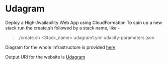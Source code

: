 # Udagram
Deploy a High-Availability Web App using CloudFormation
To spin up a new stack run the create.sh followed by a stack name, like -
> ./create.sh <Stack_name> udagram1.yml udacity-parameters.json 

Diagram for the whole infrastructure is provided [here](https://github.com/rajeever35/Udagram/blob/main/udagram.png)

Output URl for the website is [Udagram](http://udagr-WebAp-15ZY4Q2OOMAWA-606931153.us-east-2.elb.amazonaws.com/Udagram-website)
